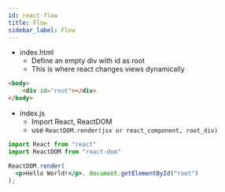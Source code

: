 ```yaml
---
id: react-flow
title: Flow
sidebar_label: Flow
---
```


- index.html
  - Define an empty div with id as root
  - This is where react changes views dynamically

```html title="index.html"
<body>
    <div id="root"></div>
</body>
```

- index.js
  - Import React, ReactDOM
  - use ```ReactDOM.render(jsx or react_component, root_div)```

```jsx title="index.js"
import React from "react"
import ReactDOM from "react-dom"

ReactDOM.render(
  <p>Hello World!</p>, document.getElementById("root")
);
```
